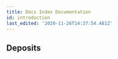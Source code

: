 ```yaml
---
title: Docs Index Documentation
id: introduction
last_edited: '2020-11-26T14:37:54.481Z'
---
```


Deposits
-------